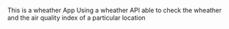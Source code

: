 This is a wheather App
Using a wheather API able to check the wheather and the air quality index of a particular location
